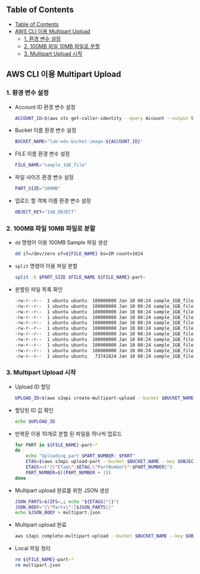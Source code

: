 ## Table of Contents
- [Table of Contents](#table-of-contents)
- [AWS CLI 이용 Multipart Upload](#aws-cli-이용-multipart-upload)
  - [1. 환경 변수 설정](#1-환경-변수-설정)
  - [2. 100MB 파일 10MB 파일로 분할](#2-100mb-파일-10mb-파일로-분할)
  - [3. Multipart Upload 시작](#3-multipart-upload-시작)

## AWS CLI 이용 Multipart Upload 

### 1. 환경 변수 설정

- Account ID 환경 변수 설정

  ```bash
  ACCOUNT_ID=$(aws sts get-caller-identity --query Account --output text)
  ```

- Bucket 이름 환경 변수 설정

  ```bash
  BUCKET_NAME="lab-edu-bucket-image-${ACCOUNT_ID}"
  ```

- FILE 이름 환경 변수 설정

  ```bash
  FILE_NAME="sample_1GB_file"
  ```

- 파일 사이즈 환경 변수 설정

  ```bash
  PART_SIZE="100MB"
  ```

- 업로드 할 객체 이름 환경 변수 설정

  ```bash
  OBJECT_KEY="1GB_OBJECT"
  ```

### 2. 100MB 파일 10MB 파일로 분할

- `dd` 명령어 이용 100MB Sample 파일 생성

  ```bash
  dd if=/dev/zero of=${FILE_NAME} bs=1M count=1024
  ```

- `split` 명령어 이용 파일 분할

  ```bash
  split -b $PART_SIZE $FILE_NAME ${FILE_NAME}-part-
  ```

- 분할된 파일 목록 확인

  ```bash
  -rw-r--r--  1 ubuntu ubuntu  100000000 Jan 10 08:24 sample_1GB_file-part-aa
  -rw-r--r--  1 ubuntu ubuntu  100000000 Jan 10 08:24 sample_1GB_file-part-ab
  -rw-r--r--  1 ubuntu ubuntu  100000000 Jan 10 08:24 sample_1GB_file-part-ac
  -rw-r--r--  1 ubuntu ubuntu  100000000 Jan 10 08:24 sample_1GB_file-part-ad
  -rw-r--r--  1 ubuntu ubuntu  100000000 Jan 10 08:24 sample_1GB_file-part-ae
  -rw-r--r--  1 ubuntu ubuntu  100000000 Jan 10 08:24 sample_1GB_file-part-af
  -rw-r--r--  1 ubuntu ubuntu  100000000 Jan 10 08:24 sample_1GB_file-part-ag
  -rw-r--r--  1 ubuntu ubuntu  100000000 Jan 10 08:24 sample_1GB_file-part-ah
  -rw-r--r--  1 ubuntu ubuntu  100000000 Jan 10 08:24 sample_1GB_file-part-ai
  -rw-r--r--  1 ubuntu ubuntu  100000000 Jan 10 08:24 sample_1GB_file-part-aj
  -rw-r--r--  1 ubuntu ubuntu   73741824 Jan 10 08:24 sample_1GB_file-part-ak
  ```

### 3. Multipart Upload 시작

- Upload ID 할당

  ```bash
  UPLOAD_ID=$(aws s3api create-multipart-upload --bucket $BUCKET_NAME --key $OBJECT_KEY --output text --query 'UploadId')
  ```

- 할당된 ID 값 확인

  ```bash
  echo $UPLOAD_ID
  ```

- 반복문 이용 10개로 분할 된 파일을 하나씩 업로드

  ```bash
  for PART in ${FILE_NAME}-part-*
  do
      echo "Uploading part $PART_NUMBER: $PART"
      ETAG=$(aws s3api upload-part --bucket $BUCKET_NAME --key $OBJECT_KEY --part-number $PART_NUMBER --body $PART --upload-id $UPLOAD_ID --output text --query 'ETag')
      ETAGS+=("{\"ETag\":$ETAG,\"PartNumber\":$PART_NUMBER}")
      PART_NUMBER=$((PART_NUMBER + 1))
  done
  ```

- Multipart upload 완료를 위한 JSON 생성

  ```bash
  JSON_PARTS=$(IFS=,; echo "${ETAGS[*]}")
  JSON_BODY="{\"Parts\":[$JSON_PARTS]}"
  echo $JSON_BODY > multipart.json
  ```

- Multipart upload 완료

  ```bash
  aws s3api complete-multipart-upload --bucket $BUCKET_NAME --key $OBJECT_KEY --upload-id $UPLOAD_ID --multipart-upload file://multipart.json
  ```

- Local 파일 정리

  ```bash
  rm ${FILE_NAME}-part-*
  rm multipart.json
  ```